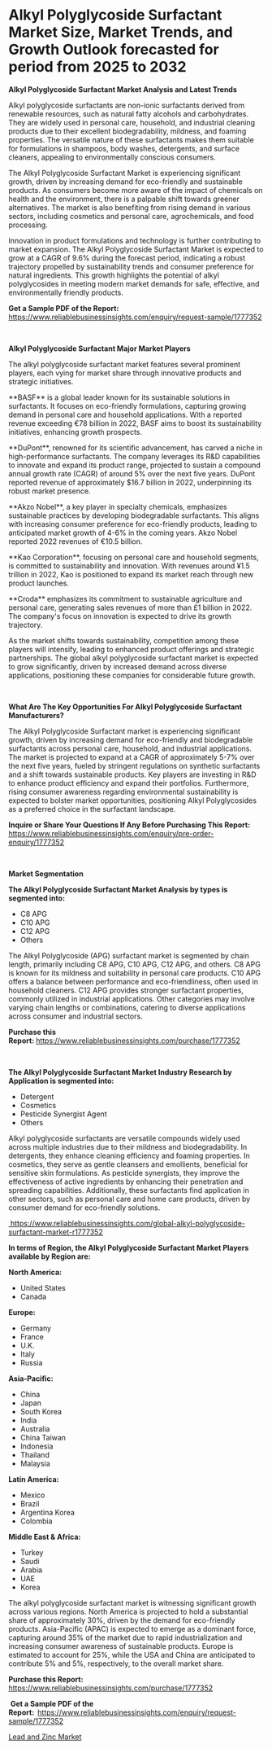 <p><h1>Alkyl Polyglycoside Surfactant Market Size, Market Trends, and Growth Outlook forecasted for period from 2025 to 2032</h1></p><p><strong>Alkyl Polyglycoside Surfactant Market Analysis and Latest Trends</strong></p>
<p><p>Alkyl polyglycoside surfactants are non-ionic surfactants derived from renewable resources, such as natural fatty alcohols and carbohydrates. They are widely used in personal care, household, and industrial cleaning products due to their excellent biodegradability, mildness, and foaming properties. The versatile nature of these surfactants makes them suitable for formulations in shampoos, body washes, detergents, and surface cleaners, appealing to environmentally conscious consumers.</p><p>The Alkyl Polyglycoside Surfactant Market is experiencing significant growth, driven by increasing demand for eco-friendly and sustainable products. As consumers become more aware of the impact of chemicals on health and the environment, there is a palpable shift towards greener alternatives. The market is also benefiting from rising demand in various sectors, including cosmetics and personal care, agrochemicals, and food processing. </p><p>Innovation in product formulations and technology is further contributing to market expansion. The Alkyl Polyglycoside Surfactant Market is expected to grow at a CAGR of 9.6% during the forecast period, indicating a robust trajectory propelled by sustainability trends and consumer preference for natural ingredients. This growth highlights the potential of alkyl polyglycosides in meeting modern market demands for safe, effective, and environmentally friendly products.</p></p>
<p><strong>Get a Sample PDF of the Report:&nbsp;</strong> <a href="https://www.reliablebusinessinsights.com/enquiry/request-sample/1777352?utm_campaign=2215&utm_medium=2&utm_source=Github&utm_content=ia&utm_term=02032025&utm_id=alkyl-polyglycoside-surfactant">https://www.reliablebusinessinsights.com/enquiry/request-sample/1777352</a></p>
<p>&nbsp;</p>
<p><strong>Alkyl Polyglycoside Surfactant Major Market Players</strong></p>
<p><p>The alkyl polyglycoside surfactant market features several prominent players, each vying for market share through innovative products and strategic initiatives.</p><p>**BASF** is a global leader known for its sustainable solutions in surfactants. It focuses on eco-friendly formulations, capturing growing demand in personal care and household applications. With a reported revenue exceeding €78 billion in 2022, BASF aims to boost its sustainability initiatives, enhancing growth prospects.</p><p>**DuPont**, renowned for its scientific advancement, has carved a niche in high-performance surfactants. The company leverages its R&D capabilities to innovate and expand its product range, projected to sustain a compound annual growth rate (CAGR) of around 5% over the next five years. DuPont reported revenue of approximately $16.7 billion in 2022, underpinning its robust market presence.</p><p>**Akzo Nobel**, a key player in specialty chemicals, emphasizes sustainable practices by developing biodegradable surfactants. This aligns with increasing consumer preference for eco-friendly products, leading to anticipated market growth of 4-6% in the coming years. Akzo Nobel reported 2022 revenues of €10.5 billion.</p><p>**Kao Corporation**, focusing on personal care and household segments, is committed to sustainability and innovation. With revenues around ¥1.5 trillion in 2022, Kao is positioned to expand its market reach through new product launches.</p><p>**Croda** emphasizes its commitment to sustainable agriculture and personal care, generating sales revenues of more than £1 billion in 2022. The company's focus on innovation is expected to drive its growth trajectory.</p><p>As the market shifts towards sustainability, competition among these players will intensify, leading to enhanced product offerings and strategic partnerships. The global alkyl polyglycoside surfactant market is expected to grow significantly, driven by increased demand across diverse applications, positioning these companies for considerable future growth.</p></p>
<p>&nbsp;</p>
<p><strong>What Are The Key Opportunities For Alkyl Polyglycoside Surfactant Manufacturers?</strong></p>
<p><p>The Alkyl Polyglycoside Surfactant market is experiencing significant growth, driven by increasing demand for eco-friendly and biodegradable surfactants across personal care, household, and industrial applications. The market is projected to expand at a CAGR of approximately 5-7% over the next five years, fueled by stringent regulations on synthetic surfactants and a shift towards sustainable products. Key players are investing in R&D to enhance product efficiency and expand their portfolios. Furthermore, rising consumer awareness regarding environmental sustainability is expected to bolster market opportunities, positioning Alkyl Polyglycosides as a preferred choice in the surfactant landscape.</p></p>
<p><strong>Inquire or Share Your Questions If Any Before Purchasing This Report:</strong> <a href="https://www.reliablebusinessinsights.com/enquiry/pre-order-enquiry/1777352?utm_campaign=2215&utm_medium=2&utm_source=Github&utm_content=ia&utm_term=02032025&utm_id=alkyl-polyglycoside-surfactant">https://www.reliablebusinessinsights.com/enquiry/pre-order-enquiry/1777352</a></p>
<p>&nbsp;</p>
<p><strong>Market Segmentation</strong></p>
<p><strong>The Alkyl Polyglycoside Surfactant Market Analysis by types is segmented into:</strong></p>
<p><ul><li>C8 APG</li><li>C10 APG</li><li>C12 APG</li><li>Others</li></ul></p>
<p><p>The Alkyl Polyglycoside (APG) surfactant market is segmented by chain length, primarily including C8 APG, C10 APG, C12 APG, and others. C8 APG is known for its mildness and suitability in personal care products. C10 APG offers a balance between performance and eco-friendliness, often used in household cleaners. C12 APG provides stronger surfactant properties, commonly utilized in industrial applications. Other categories may involve varying chain lengths or combinations, catering to diverse applications across consumer and industrial sectors.</p></p>
<p><strong>Purchase this Report:&nbsp;</strong><a href="https://www.reliablebusinessinsights.com/purchase/1777352?utm_campaign=2215&utm_medium=2&utm_source=Github&utm_content=ia&utm_term=02032025&utm_id=alkyl-polyglycoside-surfactant">https://www.reliablebusinessinsights.com/purchase/1777352</a></p>
<p>&nbsp;</p>
<p><strong>The Alkyl Polyglycoside Surfactant Market Industry Research by Application is segmented into:</strong></p>
<p><ul><li>Detergent</li><li>Cosmetics</li><li>Pesticide Synergist Agent</li><li>Others</li></ul></p>
<p><p>Alkyl polyglycoside surfactants are versatile compounds widely used across multiple industries due to their mildness and biodegradability. In detergents, they enhance cleaning efficiency and foaming properties. In cosmetics, they serve as gentle cleansers and emollients, beneficial for sensitive skin formulations. As pesticide synergists, they improve the effectiveness of active ingredients by enhancing their penetration and spreading capabilities. Additionally, these surfactants find application in other sectors, such as personal care and home care products, driven by consumer demand for eco-friendly solutions.</p></p>
<p><a href="https://www.reliablebusinessinsights.com/global-alkyl-polyglycoside-surfactant-market-r1777352?utm_campaign=2215&utm_medium=2&utm_source=Github&utm_content=ia&utm_term=02032025&utm_id=alkyl-polyglycoside-surfactant">&nbsp;https://www.reliablebusinessinsights.com/global-alkyl-polyglycoside-surfactant-market-r1777352</a></p>
<p><strong>In terms of Region, the Alkyl Polyglycoside Surfactant Market Players available by Region are:</strong></p>
<p>
    <p> <strong> North America: </strong>
        <ul>
            <li>United States</li>
            <li>Canada</li>
        </ul>
        </p> 
    <p> <strong> Europe: </strong>
        <ul>
            <li>Germany</li>
            <li>France</li>
            <li>U.K.</li>
            <li>Italy</li>
            <li>Russia</li>
        </ul>
        </p> 
    <p> <strong> Asia-Pacific: </strong>
        <ul>
            <li>China</li>
            <li>Japan</li>
            <li>South Korea</li>
            <li>India</li>
            <li>Australia</li>
            <li>China Taiwan</li>
            <li>Indonesia</li>
            <li>Thailand</li>
            <li>Malaysia</li>
        </ul>
        </p> 
    <p> <strong> Latin America: </strong>
        <ul>
            <li>Mexico</li>
            <li>Brazil</li>
            <li>Argentina Korea</li>
            <li>Colombia</li>
        </ul>
        </p> 
    <p> <strong> Middle East & Africa: </strong>
        <ul>
            <li>Turkey</li>
            <li>Saudi</li>
            <li>Arabia</li>
            <li>UAE</li>
            <li>Korea</li>
        </ul>
    </p>
    </p>
<p><p>The alkyl polyglycoside surfactant market is witnessing significant growth across various regions. North America is projected to hold a substantial share of approximately 30%, driven by the demand for eco-friendly products. Asia-Pacific (APAC) is expected to emerge as a dominant force, capturing around 35% of the market due to rapid industrialization and increasing consumer awareness of sustainable products. Europe is estimated to account for 25%, while the USA and China are anticipated to contribute 5% and 5%, respectively, to the overall market share.</p></p>
<p><strong>Purchase this Report: </strong><a href="https://www.reliablebusinessinsights.com/purchase/1777352?utm_campaign=2215&utm_medium=2&utm_source=Github&utm_content=ia&utm_term=02032025&utm_id=alkyl-polyglycoside-surfactant">https://www.reliablebusinessinsights.com/purchase/1777352</a></p>
<p>&nbsp;<strong>Get a Sample PDF of the Report:&nbsp;&nbsp;</strong><a href="https://www.reliablebusinessinsights.com/enquiry/request-sample/1777352?utm_campaign=2215&utm_medium=2&utm_source=Github&utm_content=ia&utm_term=02032025&utm_id=alkyl-polyglycoside-surfactant">https://www.reliablebusinessinsights.com/enquiry/request-sample/1777352</a></p>
<p><strong></strong></p>
<p><p><a href="https://github.com/SanjidaMahmud54/Market-Research-Report-List-1/blob/main/lead-and-zinc-market.md?utm_campaign=2215&utm_medium=2&utm_source=Github&utm_content=ia&utm_term=02032025&utm_id=alkyl-polyglycoside-surfactant">Lead and Zinc Market</a></p></p>